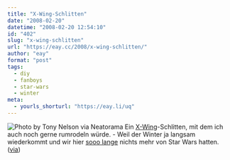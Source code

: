 ```yaml
---
title: "X-Wing-Schlitten"
date: "2008-02-20"
datetime: "2008-02-20 12:54:10"
id: "402"
slug: "x-wing-schlitten"
url: "https://eay.cc/2008/x-wing-schlitten/"
author: "eay"
format: "post"
tags:
  - diy
  - fanboys
  - star-wars
  - winter
meta:
  - yourls_shorturl: "https://eay.li/uq"
---
```


![](/uploads/2008/xwingschlitten.jpg "Photo by Tony Nelson via Neatorama") Ein [X-Wing](http://en.wikipedia.org/wiki/X-Wing)\-Schlitten, mit dem ich auch noch gerne rumrodeln würde. - Weil der Winter ja langsam wiederkommt und wir hier [sooo lange](//eay.cc/2008/vaderballon/) nichts mehr von Star Wars hatten. ([via](http://www.neatorama.com/2008/02/19/x-wing-fighter-art-sled/))
